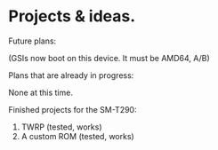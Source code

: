 # Projects & ideas.

Future plans:

(GSIs now boot on this device. It must be AMD64, A/B)



Plans that are already in progress:

None at this time.


Finished projects for the SM-T290:

1) TWRP (tested, works)
2) A custom ROM (tested, works)
